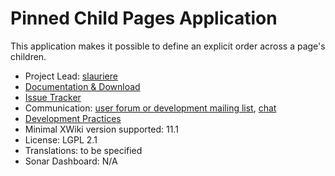 # Pinned Child Pages Application

This application makes it possible to define an explicit order across a page's children.

* Project Lead: [slauriere](http://www.xwiki.org/xwiki/bin/view/XWiki/slauriere)
* [Documentation & Download](http://extensions.xwiki.org/xwiki/bin/view/Extension/Pinned%20Child%20Pages%20Application/)
* [Issue Tracker](https://jira.xwiki.org/projects/XPINPAGES/)
* Communication: [user forum or development mailing list](http://dev.xwiki.org/xwiki/bin/view/Community/Discuss), [chat](http://dev.xwiki.org/xwiki/bin/view/Community/Chat)
* [Development Practices](http://dev.xwiki.org)
* Minimal XWiki version supported: 11.1
* License: LGPL 2.1
* Translations: to be specified
* Sonar Dashboard: N/A


